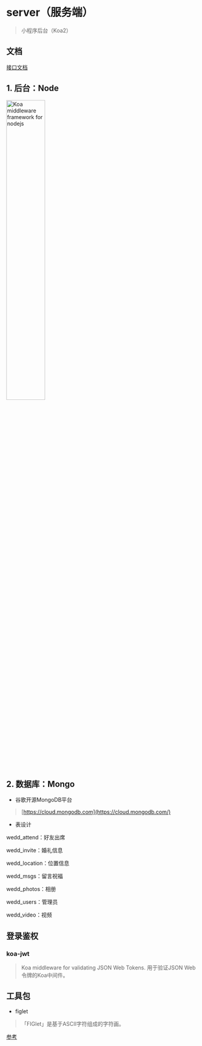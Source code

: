 # server（服务端）

> 小程序后台（Koa2）


## 文档

[接口文档](https://documenter.getpostman.com/view/9344266/T1DtcZoc)

## 1. 后台：Node

<img width="45%" src="https://forguo-1302175274.cos.ap-shanghai.myqcloud.com/wedding/assets/img/koa-logo.png" alt="Koa middleware framework for nodejs"/>

## 2. 数据库：Mongo

- 谷歌开源MongoDB平台

> [https://cloud.mongodb.com](https://cloud.mongodb.com/)

- 表设计

wedd_attend：好友出席

wedd_invite：婚礼信息

wedd_location：位置信息

wedd_msgs：留言祝福

wedd_photos：相册

wedd_users：管理员

wedd_video：视频

## 登录鉴权

### koa-jwt

> Koa middleware for validating JSON Web Tokens. 
> 用于验证JSON Web令牌的Koa中间件。


## 工具包

- figlet

> 「FIGlet」是基于ASCII字符组成的字符画。 

[参考](https://aotu.io/notes/2016/11/22/figlet/index.html)
